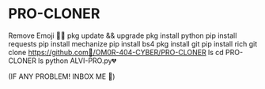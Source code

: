 # PRO-CLONER

Remove Emoji 🥰🥀
pkg update && upgrade
pkg install python
pip install requests
pip install mechanize
pip install bs4
pkg install git
pip install rich
git clone https://github.com🥰/OM0R-404-CYBER/PRO-CLONER
ls
cd PRO-CLONER
ls 
python ALVI-PRO.py💔


(IF ANY PROBLEM! INBOX ME 💓)
